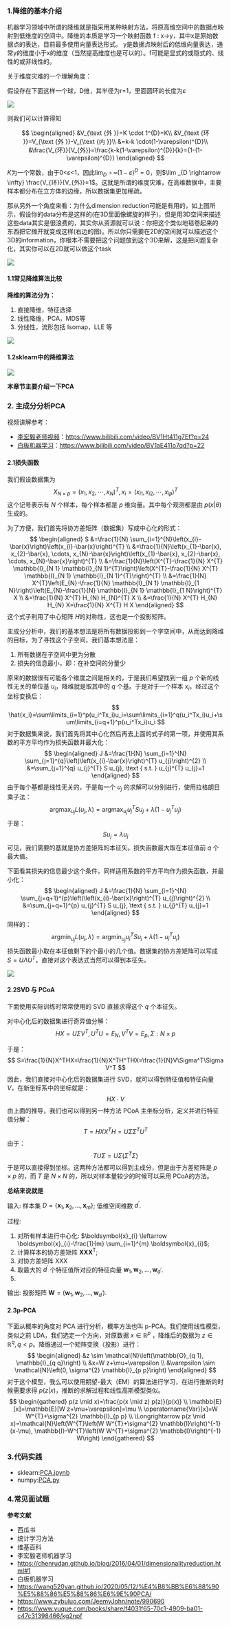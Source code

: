 ### 1.降维的基本介绍

机器学习领域中所谓的降维就是指采用某种映射方法，将原高维空间中的数据点映射到低维度的空间中。降维的本质是学习一个映射函数 f : x->y，其中x是原始数据点的表达，目前最多使用向量表达形式。 y是数据点映射后的低维向量表达，通常y的维度小于x的维度（当然提高维度也是可以的）。f可能是显式的或隐式的、线性的或非线性的。


关于维度灾难的一个理解角度：

假设存在下面这样一个球，D维，其半径为r=1，里面圆环的长度为$\varepsilon$

![](./res/pca-0.png)

则我们可以计算得知

$$
\begin{aligned}
&V_{\text {外 }}=K \cdot 1^{D}=K\\
&V_{\text {环 }}=V_{\text {外 }}-V_{\text {内 }}\\
&=k-k \cdot(1-\varepsilon)^{D}\\
&\frac{V_{环}}{V_{外}}=\frac{k-k(1-\varepsilon)^{D}}{k}={1-(1-\varepsilon)^{D}}
\end{aligned}
$$

$K$为一个常数，由于0<$\varepsilon$<1，因此$\lim _{D^{\rightarrow \infty}}(1-\varepsilon)^{D}=0$，则$\lim _{D \rightarrow \infty} \frac{V_{环}}{V_{外}}=1$。这就是所谓的维度灾难，在高维数据中，主要样本都分布在立方体的边缘，所以数据集更加稀疏。


那从另外一个角度来看：为什么dimension reduction可能是有用的，如上图所示，假设你的data分布是这样的(在3D里面像螺旋的样子)，但是用3D空间来描述这些data其实是很浪费的，其实你从资源就可以说：你把这个类似地毯卷起来的东西把它摊开就变成这样(右边的图)。所以你只需要在2D的空间就可以描述这个3D的information，你根本不需要把这个问题放到这个3D来解，这是把问题复杂化，其实你可以在2D就可以做这个task

![](../res/pca-1.png)


#### 1.1常见降维算法比较

**降维的算法分为：**

1.  直接降维，特征选择
2.  线性降维，PCA，MDS等
3.  分线性，流形包括 Isomap，LLE 等


![](./res/pca-2.png)



#### 1.2sklearn中的降维算法

![](./res/pca-3.png)


**本章节主要介绍一下PCA**

### 2. 主成分分析PCA

视频讲解参考：
- [李宏毅老师视频](https://www.bilibili.com/video/BV1Ht411g7Ef?p=24)：https://www.bilibili.com/video/BV1Ht411g7Ef?p=24
- [白板机器学习](https://www.bilibili.com/video/BV1aE411o7qd?p=22)：https://www.bilibili.com/video/BV1aE411o7qd?p=22


#### 2.1损失函数

我们假设数据集为
$$
X_{N\times p}=(x_{1},x_{2},\cdots,x_{N})^{T},x_{i}=(x_{i1},x_{i2},\cdots,x_{ip})^{T}
$$
 这个记号表示有 $N$ 个样本，每个样本都是 $p$ 维向量。其中每个观测都是由 $p(x|\theta)$ 生成的。

为了方便，我们首先将协方差矩阵（数据集）写成中心化的形式：
$$
\begin{aligned}
S &=\frac{1}{N} \sum_{i=1}^{N}\left(x_{i}-\bar{x}\right)\left(x_{i}-\bar{x}\right)^{T} \\
&=\frac{1}{N}\left(x_{1}-\bar{x}, x_{2}-\bar{x}, \cdots, x_{N}-\bar{x}\right)\left(x_{1}-\bar{x}, x_{2}-\bar{x}, \cdots, x_{N}-\bar{x}\right)^{T} \\
&=\frac{1}{N}\left(X^{T}-\frac{1}{N} X^{T} \mathbb{I}_{N 1} \mathbb{I}_{N 1}^{T}\right)\left(X^{T}-\frac{1}{N} X^{T} \mathbb{I}_{N 1} \mathbb{I}_{N 1}^{T}\right)^{T} \\
&=\frac{1}{N} X^{T}\left(E_{N}-\frac{1}{N} \mathbb{I}_{N 1} \mathbb{I}_{1 N}\right)\left(E_{N}-\frac{1}{N} \mathbb{I}_{N 1} \mathbb{I}_{1 N}\right)^{T} X \\
&=\frac{1}{N} X^{T} H_{N} H_{N}^{T} X \\
&=\frac{1}{N} X^{T} H_{N} H_{N} X=\frac{1}{N} X^{T} H X
\end{aligned}
$$
这个式子利用了中心矩阵 $ H$的对称性，这也是一个投影矩阵。


主成分分析中，我们的基本想法是将所有数据投影到一个字空间中，从而达到降维的目标，为了寻找这个子空间，我们基本想法是：

1.  所有数据在子空间中更为分散
2.  损失的信息最小，即：在补空间的分量少

原来的数据很有可能各个维度之间是相关的，于是我们希望找到一组 $p$ 个新的线性无关的单位基 $u_i$，降维就是取其中的 $q$ 个基。于是对于一个样本 $x_i$，经过这个坐标变换后：
$$
\hat{x_i}=\sum\limits_{i=1}^p(u_i^Tx_i)u_i=\sum\limits_{i=1}^q(u_i^Tx_i)u_i+\sum\limits_{i=q+1}^p(u_i^Tx_i)u_i
$$
对于数据集来说，我们首先将其中心化然后再去上面的式子的第一项，并使用其系数的平方平均作为损失函数并最大化：
$$
\begin{aligned}
J &=\frac{1}{N} \sum_{i=1}^{N} \sum_{j=1}^{q}\left(\left(x_{i}-\bar{x}\right)^{T} u_{j}\right)^{2} \\
&=\sum_{j=1}^{q} u_{j}^{T} S u_{j}, \text { s.t. } u_{j}^{T} u_{j}=1
\end{aligned}
$$
由于每个基都是线性无关的，于是每一个 $u_j$ 的求解可以分别进行，使用拉格朗日乘子法：
$$
\mathop{argmax}_{u_j}L(u_j,\lambda)=\mathop{argmax}_{u_j}u_j^TSu_j+\lambda(1-u_j^Tu_j)
$$
于是：
$$
Su_j=\lambda u_j
$$
可见，我们需要的基就是协方差矩阵的本征矢。损失函数最大取在本征值前 $q$ 个最大值。

下面看其损失的信息最少这个条件，同样适用系数的平方平均作为损失函数，并最小化：
$$
\begin{aligned}
J &=\frac{1}{N} \sum_{i=1}^{N} \sum_{j=q+1}^{p}\left(\left(x_{i}-\bar{x}\right)^{T} u_{j}\right)^{2} \\
&=\sum_{j=q+1}^{p} u_{j}^{T} S u_{j}, \text { s.t. } u_{j}^{T} u_{j}=1
\end{aligned}
$$
同样的：
$$
\mathop{argmin}_{u_j}L(u_j,\lambda)=\mathop{argmin}_{u_j}u_j^TSu_j+\lambda(1-u_j^Tu_j)
$$
损失函数最小取在本征值剩下的个最小的几个值。数据集的协方差矩阵可以写成 $S=U\Lambda U^T$，直接对这个表达式当然可以得到本征矢。

![](./res/pca-4.gif)

#### 2.2SVD 与 PCoA

下面使用实际训练时常常使用的 SVD 直接求得这个 $q$ 个本征矢。

对中心化后的数据集进行奇异值分解：
$$
HX=U\Sigma V^T,U^TU=E_N,V^TV=E_p,\Sigma:N\times p
$$

于是：
$$
S=\frac{1}{N}X^THX=\frac{1}{N}X^TH^THX=\frac{1}{N}V\Sigma^T\Sigma V^T
$$
因此，我们直接对中心化后的数据集进行 SVD，就可以得到特征值和特征向量 $V$，在新坐标系中的坐标就是：
$$
HX\cdot V 
$$
由上面的推导，我们也可以得到另一种方法 PCoA 主坐标分析，定义并进行特征值分解：
$$
T=HXX^TH=U\Sigma\Sigma^TU^T
$$
由于：
$$
TU\Sigma=U\Sigma(\Sigma^T\Sigma)
$$
于是可以直接得到坐标。这两种方法都可以得到主成分，但是由于方差矩阵是 $p\times p$ 的，而 $T$ 是 $N\times N$ 的，所以对样本量较少的时候可以采用 PCoA的方法。

**总结来说就是**

输入: 样本集 $D=\left\{\boldsymbol{x}_{1}, \boldsymbol{x}_{2}, \ldots, \boldsymbol{x}_{m}\right\}$;
低维空间维数 $d^{\prime}$.

过程:

1. 对所有样本进行中心化: $\boldsymbol{x}_{i} \leftarrow \boldsymbol{x}_{i}-\frac{1}{m} \sum_{i=1}^{m} \boldsymbol{x}_{i}$;
2. 计算样本的协方差矩阵 $\mathbf{X X} \mathbf{X}^{\mathrm{T}}$;
3. 对协方差矩阵 XXX
4. 取最大的 $d^{\prime}$ 个特征值所对应的特征向量 $\boldsymbol{w}_{1}, \boldsymbol{w}_{2}, \ldots, \boldsymbol{w}_{d^{\prime}}$.
5. 
输出: 投影矩阵 $\mathbf{W}=\left(\boldsymbol{w}_{1}, \boldsymbol{w}_{2}, \ldots, \boldsymbol{w}_{d^{\prime}}\right)$.


#### 2.3p-PCA

下面从概率的角度对 PCA 进行分析，概率方法也叫 p-PCA。我们使用线性模型，类似之前 LDA，我们选定一个方向，对原数据 $x\in\mathbb{R}^p$ ，降维后的数据为 $z\in\mathbb{R}^q,q<p$。降维通过一个矩阵变换（投影）进行：
$$
\begin{aligned}
&z \sim \mathcal{N}\left(\mathbb{O}_{q 1}, \mathbb{I}_{q q}\right) \\
&x=W z+\mu+\varepsilon \\
&\varepsilon \sim \mathcal{N}\left(0, \sigma^{2} \mathbb{I}_{p p}\right)
\end{aligned}
$$
对于这个模型，我么可以使用期望-最大（EM）的算法进行学习，在进行推断的时候需要求得 $p(z|x)$，推断的求解过程和线性高斯模型类似。
$$
\begin{gathered}
p(z \mid x)=\frac{p(x \mid z) p(z)}{p(x)} \\
\mathbb{E}[x]=\mathbb{E}[W z+\mu+\varepsilon]=\mu \\
\operatorname{Var}[x]=W W^{T}+\sigma^{2} \mathbb{I}_{p p} \\
\Longrightarrow p(z \mid x)=\mathcal{N}\left(W^{T}\left(W W^{T}+\sigma^{2} \mathbb{I}\right)^{-1}(x-\mu), \mathbb{I}-W^{T}\left(W W^{T}+\sigma^{2} \mathbb{I}\right)^{-1} W\right)
\end{gathered}
$$

### 3.代码实践

- sklearn:[PCA.ipynb](./PCA.ipynb)
- numpy:[PCA.py](./PCA.py)

### 4.常见面试题


**参考文献**
- 西瓜书
- 统计学习方法
- 维基百科
- 李宏毅老师机器学习
- https://chenrudan.github.io/blog/2016/04/01/dimensionalityreduction.html#1
- 白板机器学习
- https://wang520yan.github.io/2020/05/12/%E4%B8%BB%E6%88%90%E5%88%86%E5%88%86%E6%9E%90PCA/
- https://www.zybuluo.com/JeemyJohn/note/990690
- https://www.yuque.com/books/share/f4031f65-70c1-4909-ba01-c47c31398466/kg2npf